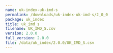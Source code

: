 ```yaml
---
name: uk-index-uk-imd-s
permalink: /downloads/uk-index-uk-imd-s/2_0_0
package: uk_index
title: uk_imd_s
filename: UK_IMD_S.csv
version: 2.0.0
full_version: 2.0.0
file: /data/uk_index/2.0.0/UK_IMD_S.csv
---
```

